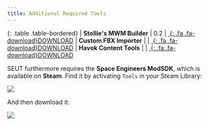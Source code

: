 ```yaml
---
title: Additional Required Tools
---
```


<div class="table-responsive">

{: .table .table-bordered}
| **Stollie's MWM Builder** | 0.2 | [*&nbsp;*{: .fa .fa-download}DOWNLOAD](https://github.com/cstahlhut/MWMBuilder/releases)
| **Custom FBX Importer** |  | [*&nbsp;*{: .fa .fa-download}DOWNLOAD](https://github.com/harag-on-steam/fbximporter/releases/tag/havok2013.1-fbx2015.1)
| **Havok Content Tools** |  | [*&nbsp;*{: .fa .fa-download}DOWNLOAD](https://drive.google.com/open?id=1bXqAcIvzTHpxuAcMogduHqohL0zXq90i)

</div>



SEUT furthermore requires the **Space Engineers ModSDK**, which is available on **Steam**. Find it by activating `Tools` in your Steam Library:

![](/modding-reference/assets/images/tools/seut/modsdk_1.png)

And then download it:

![](/modding-reference/assets/images/tools/seut/modsdk_2.png)
